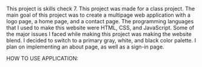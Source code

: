 This project is skills check 7. This project was made for a class project. The main goal of this project was to create a multipage web application with a logo page, 
a home page, and a contact page. The programming languages that I used to make this website were HTML, CSS, and JavaScript. Some of the major issues I faced while making
this project was making the website blend. I decided to switch to a primary gray, white, and black color palette. I plan on implementing an about page, 
as well as a sign-in page.

HOW TO USE APPLICATION:
